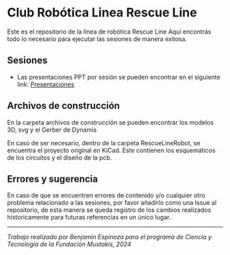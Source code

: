 # Club Robótica Linea Rescue Line
Este es el repositorio de la línea de robótica Rescue Line Aquí encontrás todo lo necesario para ejecutar las sesiones de manera exitosa.

## Sesiones
- Las presentaciones PPT por sesión se pueden encontrar en el siguiente link: [Presentaciones](https://docs.google.com/presentation/d/1HhJf0Knq2RezBDOXF99ei00qkOhWetyh1tN6ezIQvbw/edit?usp=drive_link)

## Archivos de construcción
En la carpeta archivos de construcción se pueden encontrar los modelos 3D, svg y el Gerber de Dynamis

En caso de ser necesario, dentro de la carpeta RescueLineRobot, se encuentra el proyecto original en KiCad. Este contienen los esquemáticos de los circuitos y el diseño de la pcb. 

## Errores y sugerencia

En caso de que se encuentren errores de contenido y/o cualquier otro problema relacionado a las sesiones, por favor añadirlo como una Issue al repositorio, de esta manera se queda registro de los cambios realizados historicamente para futuras referencias en un único lugar.

---
*Trabajo realizado por Benjamin Espinoza para el programa de Ciencia y Tecnología de la Fundación Mustakis, 2024*
